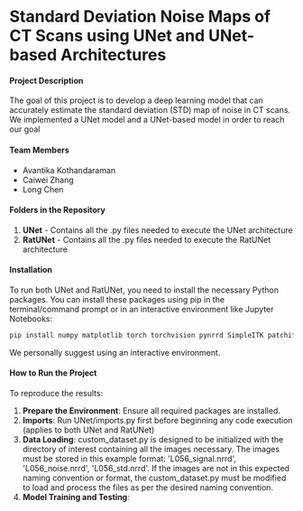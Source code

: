 # Standard Deviation Noise Maps of CT Scans using UNet and UNet-based Architectures

#### Project Description
The goal of this project is to develop a deep learning model that can accurately estimate the standard deviation (STD) map of noise in CT scans. We implemented a UNet model and a UNet-based model in order to reach our goal

#### Team Members
- Avantika Kothandaraman
- Caiwei Zhang
- Long Chen

#### Folders in the Repository
1. **UNet** - Contains all the .py files needed to execute the UNet architecture
2. **RatUNet** - Contains all the .py files needed to execute the RatUNet architecture

#### Installation
To run both UNet and RatUNet, you need to install the necessary Python packages. You can install these packages using pip in the terminal/command prompt or in an interactive environment like Jupyter Notebooks:

```bash
pip install numpy matplotlib torch torchvision pynrrd SimpleITK patchify
```
We personally suggest using an interactive environment. 

#### How to Run the Project
To reproduce the results:
1. **Prepare the Environment**: Ensure all required packages are installed.
2. **Imports**: Run UNet/imports.py first before beginning any code execution (applies to both UNet and RatUNet)
3. **Data Loading**: custom_dataset.py is designed to be initialized with the directory of interest containing all the images necessary. The images must be stored in this example format:
   'L056_signal.nrrd', 'L056_noise.nrrd', 'L056_std.nrrd'. If the images are not in this expected naming convention or format, the custom_dataset.py must be modified to load and process 
   the files as per the desired naming convention. 
4. **Model Training and Testing**:

